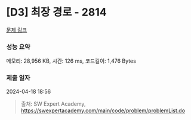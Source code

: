 # [D3] 최장 경로 - 2814 

[문제 링크](https://swexpertacademy.com/main/code/problem/problemDetail.do?contestProbId=AV7GOPPaAeMDFAXB) 

### 성능 요약

메모리: 28,956 KB, 시간: 126 ms, 코드길이: 1,476 Bytes

### 제출 일자

2024-04-18 18:56



> 출처: SW Expert Academy, https://swexpertacademy.com/main/code/problem/problemList.do